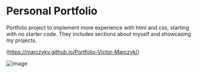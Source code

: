 # Personal Portfolio
Portfolio project to implement more experience with html and css, starting with no starter code. They includes sections about myself and showcasing my projects.

(https://marczykv.github.io/Portfolio-Victor-Marczyk/)

![image](https://github.com/marczykv/Challenge2/assets/134178485/909d4083-cd56-4c31-af6e-1bd4996c8768)

